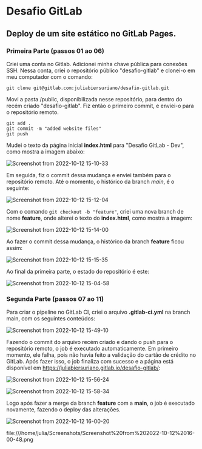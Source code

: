 # Desafio GitLab

## Deploy de um site estático no GitLab Pages.

### Primeira Parte (passos 01 ao 06)

Criei uma conta no Gitlab. Adicionei minha chave pública para conexões SSH. Nessa conta, criei o repositório público "desafio-gitlab" e clonei-o em meu computador com o comando:

```
git clone git@gitlab.com:juliabiersuriano/desafio-gitlab.git
```

Movi a pasta /public, disponibilizada nesse repositório, para dentro do recém criado "desafio-gitlab". Fiz então o primeiro commit, e enviei-o para o repositório remoto.

```
git add .
git commit -m "added website files"
git push
```

Mudei o texto da página inicial **index.html** para "Desafio GitLab - Dev", como mostra a imagem abaixo:

![Screenshot from 2022-10-12 15-10-33](https://user-images.githubusercontent.com/85142222/195427901-bfdfbb08-e328-493a-b8e2-9d630de4455b.png)

Em seguida, fiz o commit dessa mudança e enviei também para o repositório remoto. Até o momento, o histórico da branch *main*, é o seguinte:

![Screenshot from 2022-10-12 15-12-04](https://user-images.githubusercontent.com/85142222/195428159-1371c768-7abf-4c3c-b504-56cce418a4d3.png)

Com o comando `git checkout -b "feature"`, criei uma nova branch de nome **feature**, onde alterei o texto do **index.html**, como mostra a imagem:

![Screenshot from 2022-10-12 15-14-00](https://user-images.githubusercontent.com/85142222/195428662-fecb8309-f728-4f7b-9721-65390bfa5f02.png)

Ao fazer o commit dessa mudança, o histórico da branch **feature** ficou assim:

![Screenshot from 2022-10-12 15-15-35](https://user-images.githubusercontent.com/85142222/195428798-f1a21568-1e06-4047-9724-7057c53f2149.png)

Ao final da primeira parte, o estado do repositório é este:

![Screenshot from 2022-10-12 15-04-58](https://user-images.githubusercontent.com/85142222/195428913-5b6dd118-c381-49b2-b3f9-2246aeef9f45.png)

### Segunda Parte (passos 07 ao 11)

Para criar o pipeline no GitLab CI, criei o arquivo **.gitlab-ci.yml** na branch main, com os seguintes conteúdos:

![Screenshot from 2022-10-12 15-49-10](https://user-images.githubusercontent.com/85142222/195434668-f5fe15bc-5b72-4741-b9f3-3fa9bb572fde.png)

Fazendo o commit do arquivo recém criado e dando o push para o repositório remoto, o job é executado automaticamente. Em primeiro momento, ele falha, pois não havia feito a validação do cartão de crédito no GitLab. Após fazer isso, o job finaliza com sucesso e a página está disponível em https://juliabiersuriano.gitlab.io/desafio-gitlab/:

![Screenshot from 2022-10-12 15-56-24](https://user-images.githubusercontent.com/85142222/195436027-86ef2a7d-1054-4b29-a99d-acd8b5e69be2.png)

![Screenshot from 2022-10-12 15-58-34](https://user-images.githubusercontent.com/85142222/195436155-fd300f84-b37c-4e00-a980-343fe5eadd99.png)

Logo após fazer a merge da branch **feature** com a **main**, o job é executado novamente, fazendo o deploy das alterações.

![Screenshot from 2022-10-12 16-00-20](https://user-images.githubusercontent.com/85142222/195436787-3662ba32-1ad0-4869-9f79-21a1a4bff344.png)

 file:///home/julia/Screenshots/Screenshot%20from%202022-10-12%2016-00-48.png

